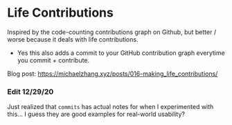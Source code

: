 # Life Contributions 

Inspired by the code-counting contributions graph on Github, but better / worse because it deals with life contributions.  
- Yes this also adds a commit to your GitHub contribution graph everytime you commit + contribute.   

Blog post: https://michaelzhang.xyz/posts/016-making_life_contributions/


### Edit 12/29/20
Just realized that `commits` has actual notes for when I experimented with this... I guess they are good examples for real-world usability?
